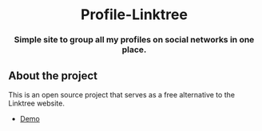 <h1 align="center">Profile-Linktree</h1>
<h3 align="center">Simple site to group all my profiles on social networks in one place.</h3>


## About the project

This is an open source project that serves as a free alternative to the Linktree website.
- [Demo](https://u7p4l-in.github.io/Profile/)
